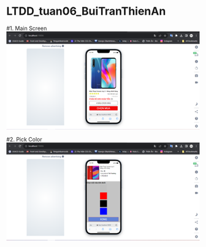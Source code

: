 # LTDD_tuan06_BuiTranThienAn
#1. Main Screen
![image](.\demos\1.png)

#2. Pick Color
![image](.\demos\2.png)
